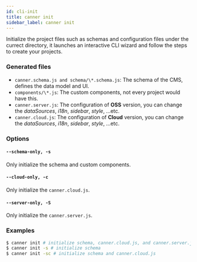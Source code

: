 ```yaml
---
id: cli-init
title: canner init
sidebar_label: canner init
---
```



Initialize the project files such as schemas and configuration files under the currect directory, it launches an interactive CLI wizard and follow the steps to create your projects.

### Generated files

- `canner.schema.js and schema/\*.schema.js`:
The schema of the CMS, defines the data model and UI.
- `components/\*.js`:
The custom components, not every project would have this.
- `canner.server.js`:
The configuration of **OSS** version, you can change the *dataSources*, *i18n*, *sidebar*, *style*, ...etc.
- `canner.cloud.js`:
The configuration of **Cloud** version, you can change the *dataSources*, *i18n*, *sidebar*, *style*, ...etc.


### Options

#### `--schema-only, -s`
Only initialize the schema and custom components.

#### `--cloud-only, -c`
Only initialize the `canner.cloud.js`.

#### `--server-only, -S`
Only initialize the `canner.server.js`.


### Examples

```sh
$ canner init # initialize schema, canner.cloud.js, and canner.server.js
$ canner init -s # initialize schema
$ canner init -sc # initialize schema and canner.cloud.js
```